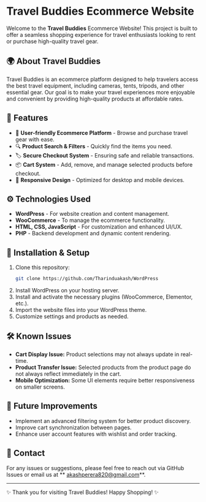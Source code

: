 # Travel Buddies Ecommerce Website

Welcome to the **Travel Buddies** Ecommerce Website! This project is built to offer a seamless shopping experience for travel enthusiasts looking to rent or purchase high-quality travel gear.

## 🌍 About Travel Buddies
Travel Buddies is an ecommerce platform designed to help travelers access the best travel equipment, including cameras, tents, tripods, and other essential gear. Our goal is to make your travel experiences more enjoyable and convenient by providing high-quality products at affordable rates.

## 📌 Features
- 🛒 **User-friendly Ecommerce Platform** - Browse and purchase travel gear with ease.
- 🔍 **Product Search & Filters** - Quickly find the items you need.
- 🏷️ **Secure Checkout System** - Ensuring safe and reliable transactions.
- 📦 **Cart System** - Add, remove, and manage selected products before checkout.
- 📱 **Responsive Design** - Optimized for desktop and mobile devices.

## ⚙️ Technologies Used
- **WordPress** - For website creation and content management.
- **WooCommerce** - To manage the ecommerce functionality.
- **HTML, CSS, JavaScript** - For customization and enhanced UI/UX.
- **PHP** - Backend development and dynamic content rendering.

## 🚀 Installation & Setup
1. Clone this repository:
   ```sh
   git clone https://github.com/Tharinduakash/WordPress
   ```
2. Install WordPress on your hosting server.
3. Install and activate the necessary plugins (WooCommerce, Elementor, etc.).
4. Import the website files into your WordPress theme.
5. Customize settings and products as needed.

## 🛠 Known Issues
- **Cart Display Issue:** Product selections may not always update in real-time.
- **Product Transfer Issue:** Selected products from the product page do not always reflect immediately in the cart.
- **Mobile Optimization:** Some UI elements require better responsiveness on smaller screens.

## 📌 Future Improvements
- Implement an advanced filtering system for better product discovery.
- Improve cart synchronization between pages.
- Enhance user account features with wishlist and order tracking.

## 📩 Contact
For any issues or suggestions, please feel free to reach out via GitHub Issues or email us at **
akashperera820@gmail.com**.

---
✨ Thank you for visiting Travel Buddies! Happy Shopping! ✨

